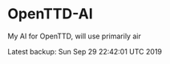 # OpenTTD-AI
My AI for OpenTTD, will use primarily air

Latest backup: Sun Sep 29 22:42:01 UTC 2019
